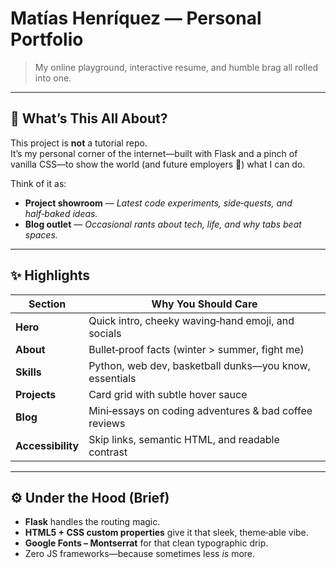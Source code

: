 # Matías Henríquez — Personal Portfolio

> My online playground, interactive resume, and humble brag all rolled into one.

---

## 🧐 What’s This All About?

This project is **not** a tutorial repo.  
It’s my personal corner of the internet—built with Flask and a pinch of vanilla CSS—to show the world (and future employers 👀) what I can do.

Think of it as:

- **Project showroom** —  _Latest code experiments, side‑quests, and half‑baked ideas._
- **Blog outlet** —  _Occasional rants about tech, life, and why tabs beat spaces._
---

## ✨ Highlights

| Section      | Why You Should Care                                    |
|--------------|--------------------------------------------------------|
| **Hero**     | Quick intro, cheeky waving‑hand emoji, and socials     |
| **About**    | Bullet‑proof facts (winter > summer, fight me)         |
| **Skills**   | Python, web dev, basketball dunks—you know, essentials |
| **Projects** | Card grid with subtle hover sauce                      |
| **Blog**     | Mini‑essays on coding adventures & bad coffee reviews  |
| **Accessibility** | Skip links, semantic HTML, and readable contrast  |

---

## ⚙️ Under the Hood (Brief)

- **Flask** handles the routing magic.  
- **HTML5 + CSS custom properties** give it that sleek, theme‑able vibe.  
- **Google Fonts – Montserrat** for that clean typographic drip.  
- Zero JS frameworks—because sometimes less _is_ more.
